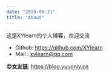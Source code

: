 ```yaml
---
date: "2020-08-31"
title: "About"
---
```


这是XYlearn的个人博客，欢迎交流

* Github: https://github.com/XYlearn
* Mail  : xylearn@qq.com

**😍女友链**: https://blog.yuuoniy.cn
